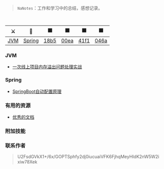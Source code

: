 
<div align="center">  
</div><br>


> `NaNotes`：工作和学习中的总结，感想记录。

<br/>


|⚔️ | 🍃 | ⬛ | ⬛ | ⬛  | ⬛
| :--------: | :---------: | :---------: | :---------: | :---------: | :---------:| 
| [JVM](#JVM)| [Spring](#Spring) |[18b5](#jvm) | [00ea](#分布式相关) |[41f1](#常用框架第三方组件)|[046a](#数据结构与算法)| [附加技能](#附加技能)|

### JVM
- [一次线上项目内存溢出问题处理实战](https://github.com/Season02/NaNotes/blob/master/MD/java-senior/oom.md)

### Spring
- [SpringBoot自动配置原理](https://github.com/Season02/NaNotes/blob/master/MD/java-senior/spring-boot-auto-config-concept.md)

### 有用的资源
- [优秀的文档](https://github.com/Season02/NaNotes/blob/master/MD/ext/marks.md)

### 附加技能


### 联系作者

> U2FsdGVkX1+/6x/GOPTSphfy2dj0iucuaiVFK6FjhqMeyHIdK2nW5W2ixiw78Xek
